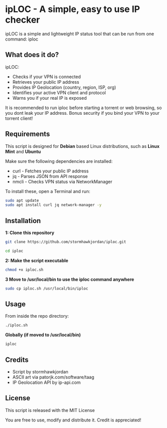 # ipLOC - A simple, easy to use IP checker

ipLOC is a simple and lightweight IP status tool that can be run from one command: iploc 

## What does it do?

ipLOC:
- Checks if your VPN is connected
- Retrieves your public IP address
- Provides IP Geolocation (country, region, ISP, org)
- Identifies your active VPN client and protocol
- Warns you if your real IP is exposed

It is recommended to run iploc before starting a torrent or web browsing, so you dont leak your IP address. Bonus security if you bind your VPN to your torrent client!

## Requirements

This script is designed for **Debian** based Linux distributions, such as **Linux Mint** and **Ubuntu**

Make sure the following dependencies are installed:
- curl - Fetches your public IP address
- jq - Parses JSON from API response
- nmcli - Checks VPN status via NetworkManager

To install these, open a Terminal and run: 

```bash
sudo apt update
sudo apt install curl jq network-manager -y
```

## Installation

**1: Clone this repository**

```bash
git clone https://github.com/stormhawkjordan/iploc.git

cd iploc
```

**2: Make the script executable**
```bash
chmod +x iploc.sh
```

**3 Move to /usr/local/bin to use the iploc command anywhere**

```bash
sudo cp iploc.sh /usr/local/bin/iploc
```
## Usage

From inside the repo directory:
```bash
./iploc.sh
```

**Globally (if moved to /usr/local/bin)**

```bash
iploc
```

## Credits
- Script by stormhawkjordan
- ASCII art via patorjk.com/software/taag
- IP Geolocation API by ip-api.com

## License
This script is released with the MIT License

You are free to use, modify and distribute it. Credit is appreciated!
